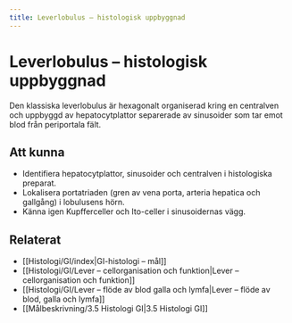 ```yaml
---
title: Leverlobulus – histologisk uppbyggnad
---
```


# Leverlobulus – histologisk uppbyggnad

Den klassiska leverlobulus är hexagonalt organiserad kring en centralven och uppbyggd av hepatocytplattor separerade av sinusoider som tar emot blod från periportala fält.

## Att kunna
- Identifiera hepatocytplattor, sinusoider och centralven i histologiska preparat.
- Lokalisera portatriaden (gren av vena porta, arteria hepatica och gallgång) i lobulusens hörn.
- Känna igen Kupfferceller och Ito-celler i sinusoidernas vägg.

## Relaterat
- [[Histologi/GI/index|GI-histologi – mål]]
- [[Histologi/GI/Lever – cellorganisation och funktion|Lever – cellorganisation och funktion]]
- [[Histologi/GI/Lever – flöde av blod galla och lymfa|Lever – flöde av blod, galla och lymfa]]
- [[Målbeskrivning/3.5 Histologi GI|3.5 Histologi GI]]
